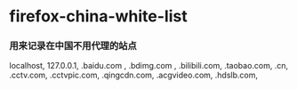 # firefox-china-white-list

### 用来记录在中国不用代理的站点

localhost, 127.0.0.1, .baidu.com , .bdimg.com , .bilibili.com, .taobao.com, .cn, .cctv.com, .cctvpic.com, .qingcdn.com, .acgvideo.com, .hdslb.com, 
